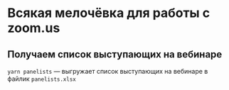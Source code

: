 # Всякая мелочёвка для работы с zoom.us

## Получаем список выступающих на вебинаре

`yarn panelists` — выгружает список выступающих на вебинаре в файлик `panelists.xlsx`

